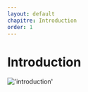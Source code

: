 ```yaml
---
layout: default
chapitre: Introduction
order: 1
---
```


# Introduction
!['introduction'](/lab-poo/1.Introduction/images/introduction.PNG)

<!-- new slide -->